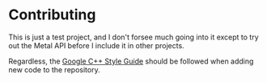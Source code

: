 # Contributing

This is just a test project, and I don't forsee much going into it except to try out the Metal API before I include it in other projects.

Regardless, the [Google C++ Style Guide](https://google.github.io/styleguide/cppguide.html) should be followed when adding new code to the repository.
